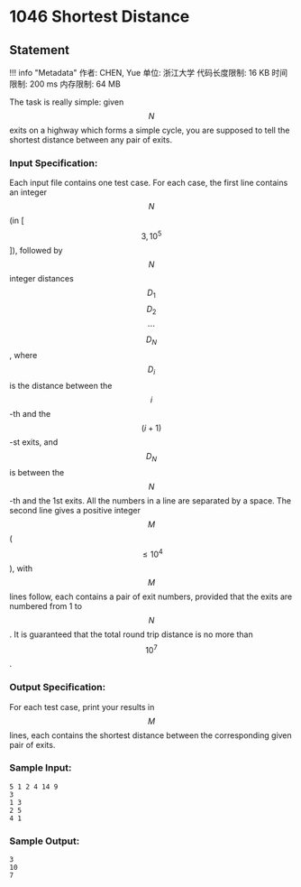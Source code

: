 
# 1046 Shortest Distance

## Statement

!!! info "Metadata"
    作者: CHEN, Yue
    单位: 浙江大学
    代码长度限制: 16 KB
    时间限制: 200 ms
    内存限制: 64 MB

The task is really simple: given $$N$$ exits on a highway which forms a simple cycle, you are supposed to tell the shortest distance between any pair of exits.

### Input Specification:

Each input file contains one test case. For each case, the first line contains an integer $$N$$ (in [$$3, 10^5$$]), followed by $$N$$ integer distances $$D_1$$ $$D_2$$ $$\cdots$$ $$D_N$$, where $$D_i$$ is the distance between the $$i$$-th and the $$(i+1)$$-st exits, and $$D_N$$ is between the $$N$$-th and the 1st exits. All the numbers in a line are separated by a space. The second line gives a positive integer $$M$$ ($$\le 10^4$$), with $$M$$ lines follow, each contains a pair of exit numbers, provided that the exits are numbered from 1 to $$N$$. It is guaranteed that the total round trip distance is no more than $$10^7$$.

### Output Specification:

For each test case, print your results in $$M$$ lines, each contains the shortest distance between the corresponding given pair of exits.

### Sample Input:
```plaintext
5 1 2 4 14 9
3
1 3
2 5
4 1
```

### Sample Output:
```plaintext
3
10
7
```


